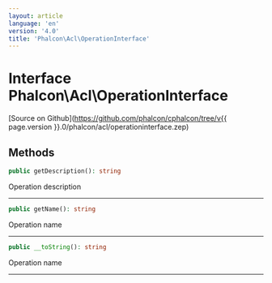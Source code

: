 ```yaml
---
layout: article
language: 'en'
version: '4.0'
title: 'Phalcon\Acl\OperationInterface'
---
```

# Interface **Phalcon\Acl\OperationInterface**

[Source on Github](https://github.com/phalcon/cphalcon/tree/v{{ page.version }}.0/phalcon/acl/operationinterface.zep)

## Methods

```php
public getDescription(): string
```

Operation description

* * *

```php
public getName(): string
```

Operation name

* * *

```php
public __toString(): string
```

Operation name

* * *